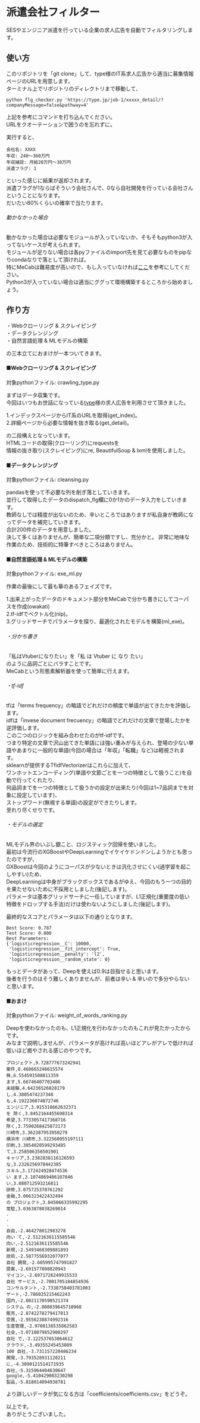 # 派遣会社フィルター
SESやエンジニア派遣を行っている企業の求人広告を自動でフィルタリングします。

## 使い方
このリポジトリを「git clone」して、type様のIT系求人広告から適当に募集情報ページのURLを用意します。  
ターミナル上でリポジトリのディレクトリまで移動して、  
```
python flg_checker.py 'https://type.jp/job-1/xxxxx_detail/?companyMessage=false&pathway=4'
```
上記を参考にコマンドを打ち込んでください。  
URLをクオーテーションで囲うのを忘れずに。  

実行すると、
```
会社名: XXXX
年収: 240〜360万円
年収捕捉: 月給20万円〜30万円
派遣フラグ: 1
```
といった感じに結果が返却されます。  
派遣フラグが1ならばそういう会社さんで、0なら自社開発を行っている会社さんということになります。  
だいたい80%くらいの確率で当たります。  

###### 動かなかった場合
動かなかった場合は必要なモジュールが入っていないか、そもそもpython3が入ってないケースが考えられます。  
モジュールが足りない場合は各pyファイルのimport先を見て必要なものをpipなりcondaなりで落として頂ければ。  
特にMeCabは難易度が高いので、もし入っていなければ[ここ](https://github.com/tomboy-jp/MeCab_dep)を参考にしてください。  
Python3が入っていない場合は適当にググって環境構築するところから始めましょう。


## 作り方
・Webクローリング & スクレイピング  
・データクレンジング  
・自然言語処理 & MLモデルの構築  

の三本立てにおまけが一本ついてきます。  

#### ■Webクローリング & スクレイピング
対象pythonファイル: crawling_type.py  

まずはデータ収集です。  
今回はいつもお世話になっている[type](https://type.jp/)様の求人広告を利用させて頂きました。  

1.インデックスページからIT系のURLを取得(get_index)。  
2.詳細ページから必要な情報を抜き取る(get_detail)。  

の二段構えとなっています。  
HTMLコードの取得(クローリング)にrequestsを  
情報の抜き取り(スクレイピング)にre, BeautifulSoup & lxmlを使用しました。  

#### ■データクレンジング
対象pythonファイル: cleansing.py  

pandasを使って不必要な列を削ぎ落としていきます。  
並行して取得したデータのdispatch_flg欄に0か1かのデータ入力をしていきます。  
教師なしでは精度が出ないのため、辛いところではありますが私自身が教師になってデータを補完していきます。  
合計200件のデータを用意しました。  
決して多くはありませんが、簡単な二項分類ですし、充分かと。
非常に地味な作業のため、技術的に特筆すべきところはありません。   

#### ■自然言語処理 & MLモデルの構築  
対象pythonファイル: exe_ml.py

作業の最後にして最も華のあるフェイズです。  

1.出来上がったデータのドキュメント部分をMeCabで分かち書きにしてコーパスを作成(owakati)  
2.tf-idfでベクトル化(nlp)。  
3.グリッドサーチでパラメータを探り、最適化されたモデルを構築(ml_exe)。

###### ・分かち書き
「私はVtuberになりたい」を「私 は Vtuber に なり たい」  
のように品詞ごとにバラすことです。  
MeCabという形態素解析器を使って簡単に行えます。

###### ・tf-idf
tfは「terms frequency」の略語でどれだけの頻度で単語が出てきたかを評価します。  
idfは「invese document frecuency」の略語でどれだけの文章で登場したかを逆評価します。  
この二つのロジックを組み合わせたのがtf-idfです。  
つまり特定の文章で沢山出てきた単語には強い重みが与えられ、登場の少ない単語やあまりに一般的な単語(今回の場合は「年収」「転職」など)は軽視されます。  
sklearnが提供するTfidfVectorizerはこれらに加えて、  
ワンホットエンコーディング(単語や文節ごとを一つの特徴として扱うこと)を自動で行ってくれたり、  
何品詞までを一つの特徴として扱うかの設定が出来たり(今回は1~7品詞までを対象に設定しています)、  
ストップワード(無視する単語)の設定ができたりします。  
至れり尽くせりです。  

###### ・モデルの選定
MLモデル界のいぶし銀こと、ロジスティック回帰を使いました。  
最初は今流行のXGBoostやDeepLearningでイケイケドンドンしようかとも思ったのですが、  
GXBoostは今回のようにコーパスが少ないときは汎化させにくい(過学習を起こしやすい)ため、  
DeepLearningは中身がブラックボックスであるがゆえ、今回のもう一つの目的を果たせないために不採用としました(後記します)。  
パラメータは基本グリッドサーチに一任していますが、L1正規化(重要度の低い特徴をドロップする手法)だけは使わないようにしました(後記します)。  

最終的なスコアとパラメータは以下の通りとなります。  
```
Best Score: 0.787
Test Score: 0.800
Best Parameters:
{'logisticregression__C': 10000,
 'logisticregression__fit_intercept': True,
 'logisticregression__penalty': 'l2',
 'logisticregression__random_state': 0}
```
もっとデータがあって、Deepを使えば0.9は目指せると思います。  
後者を行うのはそう難しくありませんが、前者は辛い & 辛いので多分やらないと思います。

#### ■おまけ
対象pythonファイル: weight_of_words_ranking.py  

Deepを使わなかったのも、L1正規化を行わなかったのもこれが見たかったからです。  
みなまで説明しませんが、パラメータが高ければ高いほどアレがアレで低ければ低いほど癒やされる感じのやつです。
```
プロジェクト,9.728777673242941
案件,8.468665248615574
株,6.554591508811359
ます,5.66746407703486
未経験,4.64236526828179
し,4.3805474237348
も,4.192236074872746
エンジニア,3.915318662632371
を 除く,3.8452164455698314
希望,3.7733057417368716
除く,3.7590268425872173
川崎市,3.362387953950279
横浜市 川崎市,3.322560055197111
印刷,3.3054020599293485
て,3.258506356501901
キャリア,3.2382838116126593
な,3.2326256978442385
スキル,3.172424928474536
い ます,3.1074869406107846
い,3.080712593216811
研修,3.075725370761292
金融,3.066323422432494
の プロジェクト,3.045066335992295
常駐,3.0363878038269014
.
.
.
自由,-2.464278812983278
向い て,-2.5121636115585546
向い,-2.5121636115585546
新規,-2.5493468309881893
技術,-2.5877556932077077
自社 開発,-2.605995747991827
提案,-2.691577808820943
マイコン,-2.6971726249915533
自社 サービス,-2.7001705184854936
コンサルタント,-2.7338758403781003
ゲート,-2.786025215462243
国内,-2.8021170590521374
システム の,-2.808839645710968
販売,-2.8742278279417013
受賞,-2.9556238874992316
生産管理,-2.9708138535862583
社会,-3.0718079852900297
自社 で,-3.122537653864612
クラウド,-3.49355245453089
100 自社,-3.731157220486234
開発,-3.793528931120211
に,-4.3090121514171935
自社,-5.315964404630647
google,-5.410429083230298
製品,-5.818014094938781
```
より詳しいデータが気になる方は「coefficients/coefficients.csv」をどうぞ。  

以上です。  
ありがとうございました。
